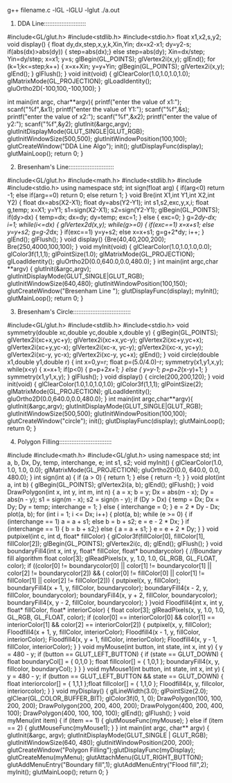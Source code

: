 g++ filename.c -lGL -lGLU -lglut
./a.out

1) DDA Line::::::::::::::::::::::::

#include<GL/glut.h>
#include<stdlib.h>
#include<stdio.h>
float x1,x2,s,y2;
void display()
{
float dy,dx,step,x,y,k,Xin,Yin;
dx=x2-x1;
dy=y2-s;
if(abs(dx)>abs(dy))
{
step=abs(dx);}
else
step=abs(dy);
Xin=dx/step;
Yin=dy/step;
x=x1;
y=s;
glBegin(GL_POINTS);
glVertex2i(x,y);
glEnd();
for (k=1;k<=step;k++)
{
   x=x+Xin;
   y=y+Yin;
glBegin(GL_POINTS);
glVertex2i(x,y);
glEnd();
}
  glFlush();
}
void init(void)
{
glClearColor(1.0,1.0,1.0,1.0);
glMatrixMode(GL_PROJECTION);
glLoadIdentity();
gluOrtho2D(-100,100,-100,100);
}
 
int main(int argc, char**argv){
printf("enter the value of x1:");
scanf("%f",&x1);
printf("enter the value of Y1:");
scanf("%f",&s);
printf("enter the value of x2:");
scanf("%f",&x2);
printf("enter the value of y2:");
scanf("%f",&y2);
glutInit(&argc,argv);
glutInitDisplayMode(GLUT_SINGLE|GLUT_RGB);
glutInitWindowSize(500,500);
glutInitWindowPosition(100,100);
glutCreateWindow("DDA Line Algo");
init();
glutDisplayFunc(display);
glutMainLoop();
return 0;
}


2) Bresenham's Line::::::::::::::::::::::::::

#include<GL/glut.h>
#include<math.h>
#include<stdlib.h>
#include<iostream>
#include<stdio.h>
using namespace std;
int sign(float arg)
{
if(arg<0)
return -1;
else if(arg==0)
return 0;
else
return 1;
}
void Bre(int X1,int Y1,int X2,int Y2)
{
float dx=abs(X2-X1);
float dy=abs(Y2-Y1);
int s1,s2,exc,y,x,i;
float g,temp;
x=X1;
y=Y1;
s1=sign(X2-X1);
s2=sign(Y2-Y1);
glBegin(GL_POINTS);
if(dy>dx)
{
temp=dx;
dx=dy;
dy=temp;
exc=1;
}
else
{
exc=0;
}
g=2*dy-dx;
i=1;
while(i<=dx)
{
glVertex2d(x,y);
while(g>=0)
{
if(exc==1)
x=x+s1;
else
y=y+s2;
g=g-2*dx;
}
if(exc==1)
y=y+s2;
else
x=x+s1;
g=g+2*dy;
i++;
}
glEnd();
glFlush();
}
void display()
{Bre(40,40,200,200);
Bre(250,4000,100,100);
}
void myInit(void)
{
glClearColor(1.0,1.0,1.0,0.0);
glColor3f(1,1,1);
glPointSize(1.0);
glMatrixMode(GL_PROJECTION);
glLoadIdentity();
gluOrtho2D(0.0,640.0,0.0,480.0);
}
int main(int argc,char **argv)
{
glutInit(&argc,argv);
glutInitDisplayMode(GLUT_SINGLE|GLUT_RGB);
glutInitWindowSize(640,480);
glutInitWindowPosition(100,150);
glutCreateWindow("Bresenham Line ");
glutDisplayFunc(display);
myInit();
glutMainLoop();
return 0;
}
      

3) Bresenham's Circle:::::::::::::::::::::::::::::::::

#include<GL/glut.h>
#include<stdlib.h>
#include<stdio.h>
void symmetry(double xc,double yc,double x,double y)
{
glBegin(GL_POINTS);
glVertex2i(xc+x,yc+y);
glVertex2i(xc+x,yc-y);
glVertex2i(xc+y,yc+x);
glVertex2i(xc+y,yc-x);
glVertex2i(xc-x, yc-y);
glVertex2i(xc-x, yc+y);
glVertex2i(xc-y, yc-x);
glVertex2i(xc-y, yc+x);
glEnd();
}
void circle(double x1,double y1,double r)
{
int x=0,y=r;
float p=(5.0/4.0)-r;
symmetry(x1,y1,x,y);
while(x<y)
{
x=x+1;
if(p<0)
{
p=p+2*x+1;
}
else
{
y=y-1;
p=p+2*(x-y)+1;
}
symmetry(x1,y1,x,y);
}
glFlush();
}
void display()
{
circle(200,200,120);
}
void init(void)
{
glClearColor(1.0,1.0,1.0,1.0);
glColor3f(1,1,1);
glPointSize(2);
glMatrixMode(GL_PROJECTION);
glLoadIdentity();
gluOrtho2D(0.0,640.0,0.0,480.0);
}
int main(int argc,char**argv){
glutInit(&argc,argv);
glutInitDisplayMode(GLUT_SINGLE|GLUT_RGB);
glutInitWindowSize(500,500);
glutInitWindowPosition(100,100);
glutCreateWindow("circle");
init();
glutDisplayFunc(display);
glutMainLoop();
return 0;
}


4) Polygon Filling::::::::::::::::::::::::::::::

#include<iostream>
#include<math.h>
#include<GL/glut.h>
using namespace std;
int a, b, Dx, Dy, temp, interchange, e;
int s1, s2;
void myInit() {
glClearColor(1.0, 1.0, 1.0, 0.0);
glMatrixMode(GL_PROJECTION);
gluOrtho2D(0.0, 640.0, 0.0, 480.0);
}
int sign(int a) {
if (a > 0) {
return 1;
}
else {
return -1;
}
}
void plot(int a, int b) {
glBegin(GL_POINTS);
glVertex2i(a, b);
glEnd();
glFlush();
}
void DrawPolygon(int x, int y, int m, int n) {
a = x; b = y;
Dx = abs(m - x);
Dy = abs(n - y);
s1 = sign(m - x);
s2 = sign(n - y);
if (Dy > Dx) {
temp = Dx;
Dx = Dy;
Dy = temp;
interchange = 1;
}
else {
interchange = 0;
}
e = 2 * Dy - Dx;
plot(a, b);
for (int i = 1; i <= Dx; i++) {
plot(a, b);
while (e >= 0) {
if (interchange == 1)
a = a + s1;
else
b = b + s2;
e = e - 2 * Dx;
}
if (interchange == 1) {
b = b + s2;}
else {
a = a + s1;
}
e = e + 2 * Dy;
}
}
void putpixel(int c, int d, float* fillColor) {
glColor3f(fillColor[0], fillColor[1], fillColor[2]);
glBegin(GL_POINTS);
glVertex2i(c, d);
glEnd();
glFlush();
}
void boundaryFill4(int x, int y, float* fillColor, float* boundarycolor) { //Boundary fill algorithm
float color[3];
glReadPixels(x, y, 1.0, 1.0, GL_RGB, GL_FLOAT, color);
if ((color[0] != boundarycolor[0] || color[1] != boundarycolor[1] || color[2] !=
boundarycolor[2]) && (
color[0] != fillColor[0] || color[1] != fillColor[1] || color[2] != fillColor[2])) {
putpixel(x, y, fillColor);
boundaryFill4(x + 1, y, fillColor, boundarycolor);
boundaryFill4(x - 2, y, fillColor, boundarycolor);
boundaryFill4(x, y + 2, fillColor, boundarycolor);
boundaryFill4(x, y - 2, fillColor, boundarycolor);
}
}void Floodfill4(int x, int y, float* fillColor, float* interiorColor) {
float color[3];
glReadPixels(x, y, 1.0, 1.0, GL_RGB, GL_FLOAT, color);
if (color[0] == interiorColor[0] && color[1] == interiorColor[1] && color[2] == interiorColor[2]) {
putpixel(x, y, fillColor);
Floodfill4(x + 1, y, fillColor, interiorColor);
Floodfill4(x - 1, y, fillColor, interiorColor);
Floodfill4(x, y + 1, fillColor, interiorColor);
Floodfill4(x, y - 1, fillColor, interiorColor);
}
}
void myMouse(int button, int state, int x, int y) {
y = 480 - y;
if (button == GLUT_LEFT_BUTTON)
{
if (state == GLUT_DOWN)
{
float boundaryCol[] = { 0,1,0 };
float fillcolor[] = { 1,0,1 };
boundaryFill4(x, y, fillcolor, boundaryCol);
}
}
}
void myMouse1(int button, int state, int x, int y) {
y = 480 - y;
if (button == GLUT_LEFT_BUTTON && state == GLUT_DOWN) {
float interiorcolor[] = { 1,1,1 };float fillcolor[] = { 1,1,0 };
Floodfill4(x, y, fillcolor, interiorcolor);
}
}
void myDisplay() {
glLineWidth(3.0); glPointSize(2.0);
glClear(GL_COLOR_BUFFER_BIT); glColor3f(0, 1, 0);
DrawPolygon(100, 100, 200, 200);
DrawPolygon(200, 200, 400, 200);
DrawPolygon(400, 200, 400, 100);
DrawPolygon(400, 100, 100, 100); glEnd();
glFlush();
}
void myMenu(int item) {
if (item == 1) {
glutMouseFunc(myMouse);
}
else if (item == 2) {
glutMouseFunc(myMouse1);
}
}
int main(int argc, char** argv) {
glutInit(&argc, argv);
glutInitDisplayMode(GLUT_SINGLE | GLUT_RGB);
glutInitWindowSize(640, 480);
glutInitWindowPosition(200, 200);
glutCreateWindow("Polygon Filling");glutDisplayFunc(myDisplay);
glutCreateMenu(myMenu);
glutAttachMenu(GLUT_RIGHT_BUTTON);
glutAddMenuEntry("Boundary fill",1);
glutAddMenuEntry("Flood fill",2);
myInit();
glutMainLoop();
return 0;
}
